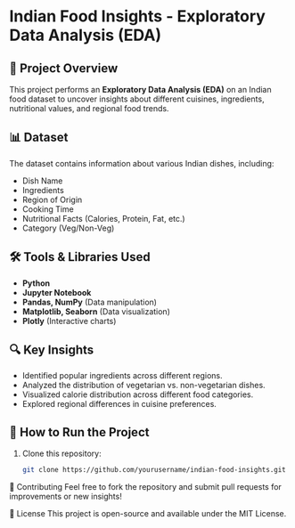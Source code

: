 # Indian Food Insights - Exploratory Data Analysis (EDA)

## 📌 Project Overview
This project performs an **Exploratory Data Analysis (EDA)** on an Indian food dataset to uncover insights about different cuisines, ingredients, nutritional values, and regional food trends.

## 📊 Dataset
The dataset contains information about various Indian dishes, including:
- Dish Name
- Ingredients
- Region of Origin
- Cooking Time
- Nutritional Facts (Calories, Protein, Fat, etc.)
- Category (Veg/Non-Veg)

## 🛠️ Tools & Libraries Used
- **Python**
- **Jupyter Notebook**
- **Pandas, NumPy** (Data manipulation)
- **Matplotlib, Seaborn** (Data visualization)
- **Plotly** (Interactive charts)

## 🔍 Key Insights
- Identified popular ingredients across different regions.
- Analyzed the distribution of vegetarian vs. non-vegetarian dishes.
- Visualized calorie distribution across different food categories.
- Explored regional differences in cuisine preferences.

## 🚀 How to Run the Project
1. Clone this repository:
   ```bash
   git clone https://github.com/yourusername/indian-food-insights.git
🤝 Contributing
Feel free to fork the repository and submit pull requests for improvements or new insights!

📜 License
This project is open-source and available under the MIT License.
